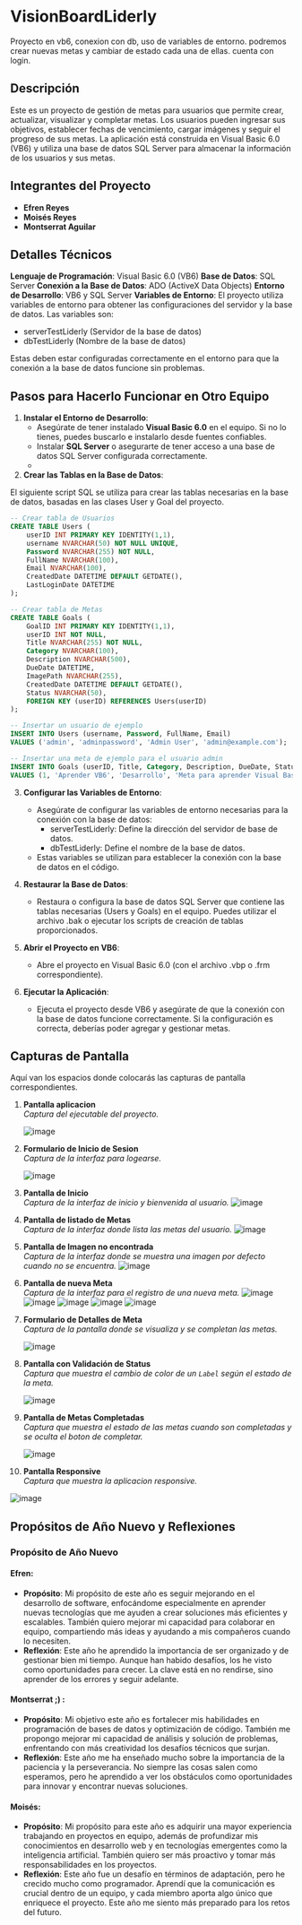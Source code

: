 # VisionBoardLiderly
Proyecto en vb6, conexion con db, uso de variables de entorno. podremos crear nuevas metas y cambiar de estado cada una de ellas. cuenta con login.

## Descripción

Este es un proyecto de gestión de metas para usuarios que permite crear, actualizar, visualizar y completar metas. Los usuarios pueden ingresar sus objetivos, establecer fechas de vencimiento, cargar imágenes y seguir el progreso de sus metas. La aplicación está construida en Visual Basic 6.0 (VB6) y utiliza una base de datos SQL Server para almacenar la información de los usuarios y sus metas.
## Integrantes del Proyecto

- **Efren Reyes**
- **Moisés Reyes**
- **Montserrat Aguilar**

## Detalles Técnicos

**Lenguaje de Programación**: Visual Basic 6.0 (VB6)
**Base de Datos**: SQL Server
**Conexión a la Base de Datos**: ADO (ActiveX Data Objects)
**Entorno de Desarrollo**: VB6 y SQL Server
**Variables de Entorno**: El proyecto utiliza variables de entorno para obtener las configuraciones del servidor y la base de datos. Las variables son:
  - serverTestLiderly (Servidor de la base de datos)
  - dbTestLiderly (Nombre de la base de datos)
  
  Estas deben estar configuradas correctamente en el entorno para que la conexión a la base de datos funcione sin problemas.

  ## Pasos para Hacerlo Funcionar en Otro Equipo

1. **Instalar el Entorno de Desarrollo**:
   - Asegúrate de tener instalado **Visual Basic 6.0** en el equipo. Si no lo tienes, puedes buscarlo e instalarlo desde fuentes confiables.
   - Instalar **SQL Server** o asegurarte de tener acceso a una base de datos SQL Server configurada correctamente.  
   - 
2. **Crear las Tablas en la Base de Datos**:

El siguiente script SQL se utiliza para crear las tablas necesarias en la base de datos, basadas en las clases User y Goal del proyecto.  

```sql
-- Crear tabla de Usuarios
CREATE TABLE Users (
    userID INT PRIMARY KEY IDENTITY(1,1),
    username NVARCHAR(50) NOT NULL UNIQUE,
    Password NVARCHAR(255) NOT NULL,
    FullName NVARCHAR(100),
    Email NVARCHAR(100),
    CreatedDate DATETIME DEFAULT GETDATE(),
    LastLoginDate DATETIME
);

-- Crear tabla de Metas
CREATE TABLE Goals (
    GoalID INT PRIMARY KEY IDENTITY(1,1),
    userID INT NOT NULL,
    Title NVARCHAR(255) NOT NULL,
    Category NVARCHAR(100),
    Description NVARCHAR(500),
    DueDate DATETIME,
    ImagePath NVARCHAR(255),
    CreatedDate DATETIME DEFAULT GETDATE(),
    Status NVARCHAR(50),
    FOREIGN KEY (userID) REFERENCES Users(userID)
);

-- Insertar un usuario de ejemplo
INSERT INTO Users (username, Password, FullName, Email) 
VALUES ('admin', 'adminpassword', 'Admin User', 'admin@example.com');

-- Insertar una meta de ejemplo para el usuario admin
INSERT INTO Goals (userID, Title, Category, Description, DueDate, Status) 
VALUES (1, 'Aprender VB6', 'Desarrollo', 'Meta para aprender Visual Basic 6.0', '2024-12-31', 'En progreso');   

```
 


3. **Configurar las Variables de Entorno**:
   - Asegúrate de configurar las variables de entorno necesarias para la conexión con la base de datos:
     - serverTestLiderly: Define la dirección del servidor de base de datos.
     - dbTestLiderly: Define el nombre de la base de datos.
   - Estas variables se utilizan para establecer la conexión con la base de datos en el código.

4. **Restaurar la Base de Datos**:
   - Restaura o configura la base de datos SQL Server que contiene las tablas necesarias (Users y Goals) en el equipo. Puedes utilizar el archivo .bak o ejecutar los scripts de creación de tablas proporcionados.

5. **Abrir el Proyecto en VB6**:
   - Abre el proyecto en Visual Basic 6.0 (con el archivo .vbp o .frm correspondiente).

6. **Ejecutar la Aplicación**:
   - Ejecuta el proyecto desde VB6 y asegúrate de que la conexión con la base de datos funcione correctamente. Si la configuración es correcta, deberías poder agregar y gestionar metas.



## Capturas de Pantalla

Aquí van los espacios donde colocarás las capturas de pantalla correspondientes.

1. **Pantalla aplicacion**  
   _Captura del ejecutable del proyecto._

   ![image](https://github.com/user-attachments/assets/9119d952-3b54-4c17-bb76-e726957d8b61)


2. **Formulario de Inicio de Sesion**  
   _Captura de la interfaz para logearse._

   ![image](https://github.com/user-attachments/assets/f0e51f4a-9e5f-4877-8cac-1fe5013d9388)
3. **Pantalla de Inicio**  
   _Captura de la interfaz de inicio y bienvenida al usuario._
  ![image](https://github.com/user-attachments/assets/578f1922-7334-4dfb-8d45-dfedf59934ec)
4. **Pantalla de listado de Metas**  
   _Captura de la interfaz donde lista las metas del usuario._
  ![image](https://github.com/user-attachments/assets/e49d4331-2fc8-4f45-bcba-777789dfb03b)
5. **Pantalla de Imagen no encontrada**  
   _Captura de la interfaz donde se muestra una imagen por defecto cuando no se encuentra._
  ![image](https://github.com/user-attachments/assets/cfbd7088-e106-4446-8416-7b2ac89ca64d)
6. **Pantalla de nueva Meta**  
   _Captura de la interfaz para el registro de una nueva meta._
  ![image](https://github.com/user-attachments/assets/f8b8b322-b5b2-445a-9ade-0c4238ea2afc)
  ![image](https://github.com/user-attachments/assets/3d9bd408-810f-412b-a20c-65ab65dead0f)
  ![image](https://github.com/user-attachments/assets/2e3389a5-4b96-4755-9ac0-971f816dfc12)
  ![image](https://github.com/user-attachments/assets/ad42f261-7e1b-42b5-ba47-5144e2986fc4)
  ![image](https://github.com/user-attachments/assets/20cb3c07-9966-4461-81f0-abc066a0ff2f)


7. **Formulario de Detalles de Meta**  
   _Captura de la pantalla donde se visualiza y se completan las metas._

   ![image](https://github.com/user-attachments/assets/6d37dbea-1580-4c1e-9038-98cc3f3a0dc8)

8. **Pantalla con Validación de Status**  
   _Captura que muestra el cambio de color de un `Label` según el estado de la meta._

   ![image](https://github.com/user-attachments/assets/a643930a-6d7f-4e3b-9f51-474ead44b2d3)

9. **Pantalla de Metas Completadas**  
   _Captura que muestra el estado de las metas cuando son completadas y se oculta el boton de completar._

   ![image](https://github.com/user-attachments/assets/58bfe13f-df65-4e12-ac1e-439d02259042)
10. **Pantalla Responsive**  
   _Captura que muestra la aplicacion responsive._

  ![image](https://github.com/user-attachments/assets/59414881-f89f-446f-85c2-c4e5ab77d055)


## Propósitos de Año Nuevo y Reflexiones

### Propósito de Año Nuevo

#### **Efren**: 
- **Propósito**: Mi propósito de este año es seguir mejorando en el desarrollo de software, enfocándome especialmente en aprender nuevas tecnologías que me ayuden a crear soluciones más eficientes y escalables. También quiero mejorar mi capacidad para colaborar en equipo, compartiendo más ideas y ayudando a mis compañeros cuando lo necesiten.
- **Reflexión**: Este año he aprendido la importancia de ser organizado y de gestionar bien mi tiempo. Aunque han habido desafíos, los he visto como oportunidades para crecer. La clave está en no rendirse, sino aprender de los errores y seguir adelante.

#### **Montserrat ;)** :
- **Propósito**: Mi objetivo este año es fortalecer mis habilidades en programación de bases de datos y optimización de código. También me propongo mejorar mi capacidad de análisis y solución de problemas, enfrentando con más creatividad los desafíos técnicos que surjan.
- **Reflexión**: Este año me ha enseñado mucho sobre la importancia de la paciencia y la perseverancia. No siempre las cosas salen como esperamos, pero he aprendido a ver los obstáculos como oportunidades para innovar y encontrar nuevas soluciones.

#### **Moisés**:
- **Propósito**: Mi propósito para este año es adquirir una mayor experiencia trabajando en proyectos en equipo, además de profundizar mis conocimientos en desarrollo web y en tecnologías emergentes como la inteligencia artificial. También quiero ser más proactivo y tomar más responsabilidades en los proyectos.  
- **Reflexión**: Este año fue un desafío en términos de adaptación, pero he crecido mucho como programador. Aprendí que la comunicación es crucial dentro de un equipo, y cada miembro aporta algo único que enriquece el proyecto. Este año me siento más preparado para los retos del futuro.
